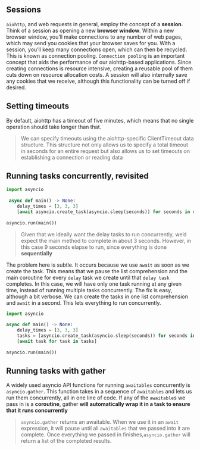 

## Sessions 

`aiohttp`, and web requests in general, employ the concept of a **session**.
Think of a session as opening a new **browser window**.
Within a new browser window, you’ll make connections to any number of web pages,
which may send you cookies that your browser saves for you.
With a session, you’ll keep many connections open, which can then be recycled.
This is known as connection pooling. `Connection pooling` is an important concept 
that aids the performance of our aiohttp-based applications.
Since creating connections is resource intensive,
creating a reusable pool of them cuts down on resource allocation costs. 
A session will also internally save any cookies that we receive, although this 
functionality can be turned off if desired.


## Setting timeouts
By default, aiohttp has a timeout of five minutes,
which means that no single operation should take longer than that.
> We can specify timeouts using the aiohttp-specific ClientTimeout data structure.
> This structure not only allows us to specify a total timeout in seconds 
> for an entire request but also allows us to set timeouts on 
> establishing a connection or reading data


## Running tasks concurrently, revisited
```python
import asyncio
 
 async def main() -> None:
    delay_times = [3, 3, 3]
    [await asyncio.create_task(asyncio.sleep(seconds)) for seconds in delay_times]
 
asyncio.run(main())
```
> Given that we ideally want the delay tasks to run concurrently,
> we’d expect the main method to complete in about 3 seconds.
> However, in this case 9 seconds elapse to run,
> since everything is done **sequentially**


The problem here is subtle. It occurs because we use `await` as soon as we create the 
task.
This means that we pause the list comprehension and the main coroutine
for every `delay` task we create until that `delay task` completes.
In this case, we will have only one task running at any given time,
instead of running multiple tasks concurrently.
The fix is easy, although a bit verbose.
We can create the tasks in one list comprehension and `await` in a second.
This lets everything to run concurrently.
```python
import asyncio
 
async def main() -> None:
    delay_times = [3, 3, 3]
    tasks = [asyncio.create_task(asyncio.sleep(seconds)) for seconds in delay_times]
    [await task for task in tasks]
 
asyncio.run(main())
```

## Running tasks with gather
A widely used asyncio API functions for running `awaitables` concurrently is `asyncio.gather`.
This function takes in a sequence of `awaitables` and lets us run them concurrently,
all in one line of code. If any of the `awaitable`s we pass in is a **coroutine**,
gather **will automatically wrap it in a task to ensure that it runs concurrently**

> `asyncio.gather` returns an awaitable.
> When we use it in an `await` expression, it will pause until all `awaitables`
> that we passed into it are complete.
> Once everything we passed in finishes,`asyncio.gather` 
> will return a list of the completed results.